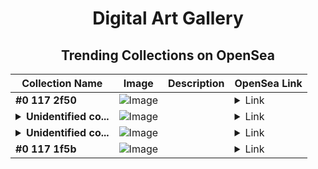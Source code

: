 <div align="center">

# Digital Art Gallery

## Trending Collections on OpenSea

| Collection Name                       | Image                                                                                     | Description                       | OpenSea Link                                                                                          |
|---------------------------------------|-------------------------------------------------------------------------------------------|-----------------------------------|--------------------------------------------------------------------------------------------------------|
| **#0 117 2f50** | ![Image](https://i.seadn.io/s/raw/files/f053834f05a4c1a44a3127b0358dc117.jpg?w=500&auto=format?w=200&auto=format) |  | <details><summary>Link</summary>[#0 117 2f50](https://opensea.io/collection/0-117-2f50)</details> |
| **<details><summary>Unidentified co...</summary>Unidentified contract 5b5930b2-5bee-4373-a783-37a845113352</details>** | ![Image](https://i.seadn.io/s/raw/files/e86404459f0a28661c41bd910f8b5899.png?w=500&auto=format?w=200&auto=format) |  | <details><summary>Link</summary>[Unidentified contract 5b5930b2-5bee-4373-a783-37a845113352](https://opensea.io/collection/unidentified-contract-5b5930b2-5bee-4373-a783-37a8)</details> |
| **<details><summary>Unidentified co...</summary>Unidentified contract 443f8c50-0730-4be2-ac5b-e8a6a177322a</details>** | ![Image](https://i.seadn.io/s/raw/files/f0d1f55757a45f6a139fd3a315459b7d.jpg?w=500&auto=format?w=200&auto=format) |  | <details><summary>Link</summary>[Unidentified contract 443f8c50-0730-4be2-ac5b-e8a6a177322a](https://opensea.io/collection/unidentified-contract-443f8c50-0730-4be2-ac5b-e8a6)</details> |
| **#0 117 1f5b** | ![Image](https://i.seadn.io/s/raw/files/f053834f05a4c1a44a3127b0358dc117.jpg?w=500&auto=format?w=200&auto=format) |  | <details><summary>Link</summary>[#0 117 1f5b](https://opensea.io/collection/0-117-1f5b)</details> |

</div>